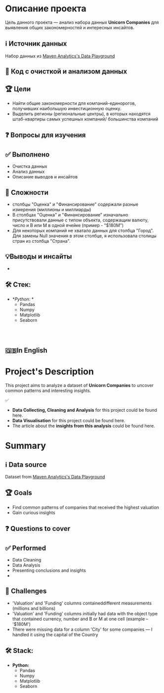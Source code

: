 # Описание проекта
Цель данного проекта — анализ набора данных **Unicorn Companies** для выявления общих закономерностей и интересных инсайтов.

## ℹ️ Источник данных
Набор данных из [Maven Analytics's Data Playground](https://mavenanalytics.io/data-playground?page=2)

## 🐍 Код с очисткой и анализом данных

## 🏆 Цели
* Найти общие закономерности для компаний-единорогов, получивших наибольшую инвестиционную оценку.
* Выделить регионы (региональные центры), в которых находятся штаб-квартиры самых успешных компаний/ большинства компаний

## ❓ Вопросы для изучения


## ✅ Выполнено
* Очистка данных
* Анализ данных
* Описание выводов и инсайтов
  
## 🧗 Сложности
* столбцы "Оценка" и "Финансирование" содержали разные измерения (миллионы и миллиарды)
* В столбцах "Оценка" и "Финансирование" изначально присутствовали данные с типом объекта, содержащим валюту, число и B или M в одной ячейке (пример - "$180M")
* Для некоторых компаний не хватало данных для столбца "Город". Для замены Null значения в этом столбце, я использовала столицы стран из столбца "Страна".

## 💡Выводы и инсайты
*


## 🛠 Стек:

* **Python:* *
  * Pandas
  * Numpy
  * Matplotlib
  * Seaborn



</br></br>
## 🇬🇧In English
# Project's Description
This project aims to analyze a dataset of **Unicorn Companies** to uncover common patterns and interesting insights.

✅ 
* **Data Collecting, Cleaning and Analysis** for this project could be found here.
* **Data Visualisation** for this project could be found here.
* The article about the **insights from this analysis** could be found here.

# Summary

## ℹ️ Data source
Dataset from [Maven Analytics's Data Playground](https://mavenanalytics.io/data-playground?page=2)

## 🏆 Goals
* Find common patterns of companies that received the highest valuation
* Gain curious insights

## ❓ Questions to cover

## ✅ Performed
* Data Cleaning
* Data Analysis
* Presenting conclusions and insights
* 
## 🧗 Challenges
* 'Valuation' and 'Funding' columns containeddifferent measurements (millions and billions)
* 'Valuation' and 'Funding' columns initially had data with the object type that contained currency, number and B or M at one cell (example – '$180M')
* There were missing data for a column 'City' for some companies — I handled it using the capital of the Country


## 🛠 Stack:

* **Python:**
  * Pandas
  * Numpy
  * Matplotlib
  * Seaborn
